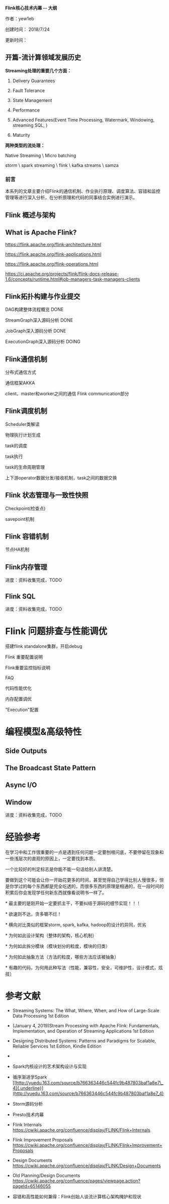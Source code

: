 **Flink核心技术内幕 -- 大纲**

作者：yew1eb

创建时间： 2018/7/24

更新时间：

## 开篇-流计算领域发展历史

**Streaming处理的重要几个方面：**

1.  Delivery Guarantees

2.  Fault Tolerance

3.  State Management

4.  Performance

5.  Advanced Features(Event Time Processing, Watermark, Windowing, streaming SQL, )

6.  Maturity

**两种类型的流处理：**

Native Streaming \ Micro batching

storm \ spark streaming \ flink \ kafka streams \ samza



### 前言

本系列的文章主要介绍Flink的通信机制、作业执行原理、调度算法、容错和监控管理等进行深入分析，在分析原理和代码的同事结合实例进行演示。



## Flink 概述与架构



## What is Apache Flink?

<https://flink.apache.org/flink-architecture.html>

<https://flink.apache.org/flink-applications.html>

<https://flink.apache.org/flink-operations.html>

https://ci.apache.org/projects/flink/flink-docs-release-1.6/concepts/runtime.html#job-managers-task-managers-clients



## Flink拓扑构建与作业提交

DAG构建整体流程概览 DONE

StreamGraph深入源码分析  DONE

JobGraph深入源码分析  DONE

ExecutionGraph深入源码分析  DOING



## Flink通信机制

分布式通信方式

通信框架AKKA

client、master和worker之间的通信 Flink communication部分



## Flink调度机制

Scheduler类解读

物理执行计划生成

task的调度

task执行

task的生命周期管理

上下游operator数据分发/接收机制，task之间的数据交换



## Flink 状态管理与一致性快照

Checkpoint(检查点)

savepoint机制



## Flink 容错机制

节点HA机制



## Flink内存管理

进度：资料收集完成，TODO



## Flink SQL

进度：资料收集完成，TODO

# Flink 问题排查与性能调优

搭建flink standalone集群，开启debug

Flink 重要配置说明

Flink重要监控指标说明

FAQ

代码性能优化

内存配置调优

"Execution"配置

# 编程模型&高级特性

## Side Outputs



## The Broadcast State Pattern



## Async I/O



## Window

进度：资料收集完成，TODO

# 经验参考

在学习中和工作很重要的一点是遇到任何问题一定要刨根问底，不要停留在现象和一些浅层次的直观的原因上，一定要找到本质。

一个比较好的判定标志是你能不能一句话给别人讲清楚。

要做到这个可能会让你一开始花更多的时间，甚至觉得自己学得比别人慢很多，但是你学过的每个东西都是完全吃透的，而很多东西的原理是相通的，在一段时间的积累后你会发现学任何新东西就像看说明书一样了。



\* 最主要的是刚开始一定要抓主干，不要纠结于源码的细节实现！！！

\* 欲速则不达，贪多嚼不烂！

\* 横向对比类似的框架storm, spark, kafka, hadoop的设计的异同，优劣

\* 为何如此设计架构（整体的架构，核心机制）

\* 为何如此拆分模块（模块划分的粒度，模块的归类）

\* 为何如此抽象方法（方法的粒度，哪些方法应该被抽象）

\* 有趣的代码，为何用此种写法（性能，兼容性，安全，可维护性，设计模式，炫技）

# 参考文献

- Streaming Systems: The What, Where, When, and How of Large-Scale Data Processing 1st Edition
- (January 4, 2019)Stream Processing with Apache Flink: Fundamentals, Implementation, and Operation of Streaming Applications 1st Edition
- Designing Distributed Systems: Patterns and Paradigms for Scalable, Reliable Services 1st Edition, Kindle Edition
- 
- Spark内核设计的艺术架构设计与实现
- 循序渐进学Spark [[http://yuedu.163.com/source/b766363446c544fc9b487803baf1a8e7\_4]{.underline}](http://yuedu.163.com/source/b766363446c544fc9b487803baf1a8e7_4)
- Storm源码分析
- Presto技术内幕
- Flink Internals <https://cwiki.apache.org/confluence/display/FLINK/Flink+Internals> 
-  Flink Improvement Proposals <https://cwiki.apache.org/confluence/display/FLINK/Flink+Improvement+Proposals>
- Design Documents <https://cwiki.apache.org/confluence/display/FLINK/Design+Documents>
- Old Planning/Design Documents <https://cwiki.apache.org/confluence/pages/viewpage.action?pageId=65146055>

- 容错和高性能如何兼得：Flink创始人谈流计算核心架构掩护和现状
